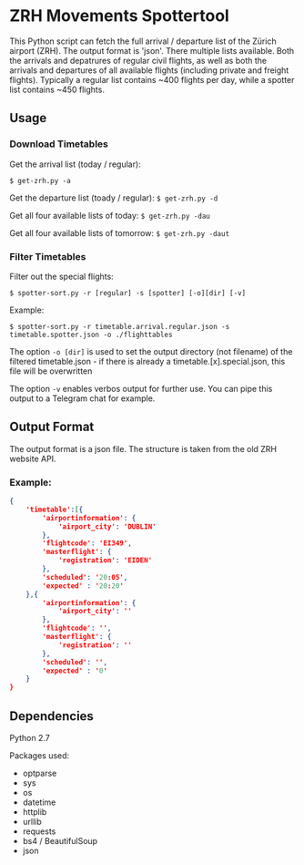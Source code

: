 # ZRH Movements Spottertool

This Python script can fetch the full arrival / departure list of the Zürich airport (ZRH).
The output format is 'json'.
There multiple lists available. Both the arrivals and depatrures of regular civil flights,
as well as both the arrivals and departures of all available flights (including private and freight flights).
Typically a regular list contains ~400 flights per day, while a spotter list contains ~450 flights.

## Usage

### Download Timetables

Get the arrival list (today / regular):

`$ get-zrh.py -a`

Get the departure list (toady / regular):
`$ get-zrh.py -d`

Get all four available lists of today:
`$ get-zrh.py -dau`

Get all four available lists of tomorrow:
`$ get-zrh.py -daut`

### Filter Timetables

Filter out the special flights:

`$ spotter-sort.py -r [regular] -s [spotter] [-o][dir] [-v]`

Example:

`$ spotter-sort.py -r timetable.arrival.regular.json -s timetable.spotter.json -o ./flighttables`

The option `-o [dir]` is used to set the output directory (not filename) of the filtered timetable.json - 
if there is already a timetable.[x].special.json, this file will be overwritten

The option `-v` enables verbos output for further use. You can pipe this output to a Telegram chat for example.

## Output Format

The output format is a json file. The structure is taken from the old ZRH website API.

### Example:

```json
{
	'timetable':[{
		'airportinformation': {
			'airport_city': 'DUBLIN'
		},
		'flightcode': 'EI349',
		'masterflight': {
			'registration': 'EIDEN'
		}, 
		'scheduled': '20:05', 
		'expected' : '20:20'
	},{
		'airportinformation': {
			'airport_city': ''
		},
		'flightcode': '',
		'masterflight': {
			'registration': ''
		}, 
		'scheduled': '', 
		'expected' : '0'
	}
}

```

## Dependencies

Python 2.7

Packages used:

- optparse
- sys
- os
- datetime
- httplib
- urllib 
- requests
- bs4 / BeautifulSoup 
- json 				
